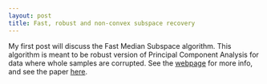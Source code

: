 ```yaml
---
layout: post
title: Fast, robust and non-convex subspace recovery
---
```


My first post will discuss the Fast Median Subspace algorithm. This algorithm is meant to be robust version of Principal Component Analysis for data where whole samples are corrupted. See the <a href="{{ site.baseurl }}/FMS">webpage</a> for more info, and see the paper [here](https://arxiv.org/abs/1406.6145).

